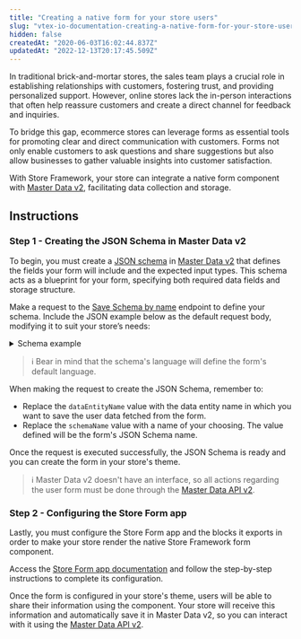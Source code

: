 ```yaml
---
title: "Creating a native form for your store users"
slug: "vtex-io-documentation-creating-a-native-form-for-your-store-users"
hidden: false
createdAt: "2020-06-03T16:02:44.837Z"
updatedAt: "2022-12-13T20:17:45.509Z"
---
```

In traditional brick-and-mortar stores, the sales team plays a crucial role in establishing relationships with customers, fostering trust, and providing personalized support. However, online stores lack the in-person interactions that often help reassure customers and create a direct channel for feedback and inquiries.

To bridge this gap, ecommerce stores can leverage forms as essential tools for promoting clear and direct communication with customers. Forms not only enable customers to ask questions and share suggestions but also allow businesses to gather valuable insights into customer satisfaction.

With Store Framework, your store can integrate a native form component with [Master Data v2](https://help.vtex.com/en/tutorial/master-data--4otjBnR27u4WUIciQsmkAw), facilitating data collection and storage.
  
## Instructions

### Step 1 - Creating the JSON Schema in Master Data v2

To begin, you must create a [JSON schema](https://json-schema.org/understanding-json-schema/index.html) in [Master Data v2](https://help.vtex.com/tutorial/master-data--4otjBnR27u4WUIciQsmkAw#v2-schemas) that defines the fields your form will include and the expected input types. This schema acts as a blueprint for your form, specifying both required data fields and storage structure.

Make a request to the [Save Schema by name](https://developers.vtex.com/docs/api-reference/master-data-api-v2#put-/api/dataentities/-dataEntityName-/schemas/-schemaName-) endpoint to define your schema. Include the JSON example below as the default request body, modifying it to suit your store’s needs:

<details>
  <summary>Schema example</summary>
  <pre>
  {
    "title": "Person",
    "type": "object",
    "properties": {
      "firstName": {
        "type": "string",
        "title": "First Name",
        "description": "The person's first name."
      },
      "lastName": {
        "type": "string",
        "title": "Last Name",
        "description": "The person's last name."
      },
      "age": {
        "description": "Age in years which must be equal to or greater than zero.",
        "title": "Age",
        "type": "integer",
        "minimum": 0,
        "maximum": 120
      },
      "height": {
        "type": "number",
        "minimum": 0.3,
        "maximum": 2.9,
        "title": "Your height in meters",
        "multipleOf": 0.01
      },
      "emailAddress": {
        "type": "string",
        "format": "email",
        "title": "Email address"
      },
      "address": {
        "title": "Address",
        "type": "object",
        "properties": {
          "streetType": {
            "type": "string",
            "title": "Street Type",
            "enum": [
              "street",
              "road",
              "avenue",
              "boulevard"
            ]
          },
          "streetAddress": {
            "type": "string",
            "title": "Address"
          },
          "streetNumber": {
            "type": "integer",
            "title": "Street Number"
          }
        },
        "required": [
          "streetType", "streetAddress", "streetNumber"
        ]
      },
      "agreement": {
        "type": "boolean",
        "title": "Do you agree with the terms?"
      }
    },
    "required": [
      "firstName",
      "lastName",
      "agreement"
    ],
    "v-security": {
      "publicJsonSchema": true,
      "allowGetAll": false,
      "publicRead": [ "fieldExample" ],
      "publicWrite": [ "fieldExample" ],
      "publicFilter": [ "fieldExample" ]
    }
  }
  </pre>
</details>

> ℹ️ Bear in mind that the schema's language will define the form's default language.

When making the request to create the JSON Schema, remember to:

- Replace the `dataEntityName` value with the data entity name in which you want to save the user data fetched from the form.
- Replace the `schemaName` value with a name of your choosing. The value defined will be the form's JSON Schema name.

Once the request is executed successfully, the JSON Schema is ready and you can create the form in your store's theme.

> ℹ️ Master Data v2 doesn't have an interface, so all actions regarding the user form must be done through the [Master Data API v2](https://developers.vtex.com/docs/api-reference/master-data-api-v2#overview).

### Step 2 - Configuring the Store Form app

Lastly, you must configure the Store Form app and the blocks it exports in order to make your store render the native Store Framework form component.

Access the [Store Form app documentation](https://developers.vtex.com/docs/apps/vtex.store-form) and follow the step-by-step instructions to complete its configuration.

Once the form is configured in your store's theme, users will be able to share their information using the component. Your store will receive this information and automatically save it in Master Data v2, so you can interact with it using the [Master Data API v2](https://developers.vtex.com/docs/api-reference/master-data-api-v2#overview).

